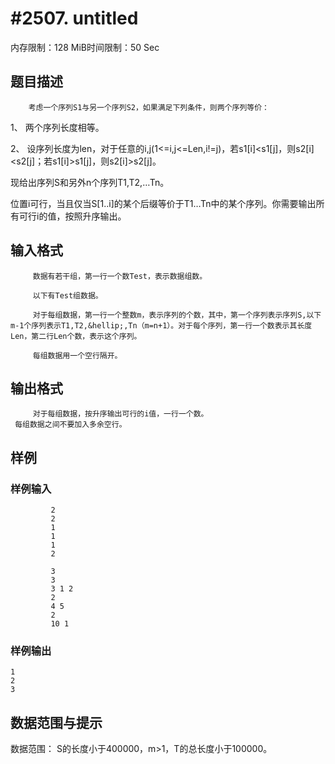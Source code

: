 # #2507. untitled

内存限制：128 MiB时间限制：50 Sec

## 题目描述

        考虑一个序列S1与另一个序列S2，如果满足下列条件，则两个序列等价：

1、 两个序列长度相等。

2、 设序列长度为len，对于任意的i,j(1<=i,j<=Len,i!=j)，若s1[i]<s1[j]，则s2[i]<s2[j]；若s1[i]>s1[j]，则s2[i]>s2[j]。

现给出序列S和另外n个序列T1,T2,&hellip;Tn。

位置i可行，当且仅当S[1..i]的某个后缀等价于T1&hellip;Tn中的某个序列。你需要输出所有可行i的值，按照升序输出。

## 输入格式

 

         数据有若干组，第一行一个数Test，表示数据组数。

         以下有Test组数据。

         对于每组数据，第一行一个整数m，表示序列的个数，其中，第一个序列表示序列S,以下m-1个序列表示T1,T2,&hellip;,Tn（m=n+1）。对于每个序列，第一行一个数表示其长度Len，第二行Len个数，表示这个序列。

         每组数据用一个空行隔开。

## 输出格式

 

         对于每组数据，按升序输出可行的i值，一行一个数。
     每组数据之间不要加入多余空行。

## 样例

### 样例输入

    
     
             2
             2
             1
             1
             1
             2
     
             3
             3
             3 1 2
             2
             4 5
             2
             10 1
    
    

### 样例输出

    
    1
    2
    3
    
     
    
    

## 数据范围与提示


数据范围：
         S的长度小于400000，m>1，T的总长度小于100000。
